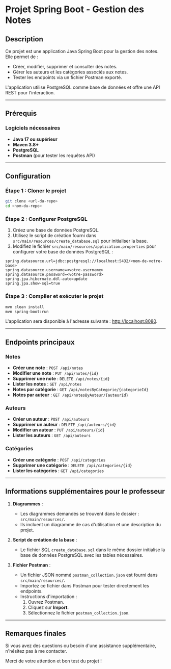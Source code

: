 # Projet Spring Boot - Gestion des Notes

## Description
Ce projet est une application Java Spring Boot pour la gestion des notes. Elle permet de :
- Créer, modifier, supprimer et consulter des notes.
- Gérer les auteurs et les catégories associés aux notes.
- Tester les endpoints via un fichier Postman exporté.

L'application utilise PostgreSQL comme base de données et offre une API REST pour l'interaction.

---

## Prérequis

### Logiciels nécessaires
- **Java 17 ou supérieur**
- **Maven 3.8+**
- **PostgreSQL**
- **Postman** (pour tester les requêtes API)

---

## Configuration

### Étape 1 : Cloner le projet
```bash
git clone <url-du-repo>
cd <nom-du-repo>
```

### Étape 2 : Configurer PostgreSQL
1. Créez une base de données PostgreSQL.
2. Utilisez le script de création fourni dans `src/main/resources/create_database.sql` pour initialiser la base.
3. Modifiez le fichier `src/main/resources/application.properties` pour configurer votre base de données PostgreSQL :

```properties
spring.datasource.url=jdbc:postgresql://localhost:5432/<nom-de-votre-base>
spring.datasource.username=<votre-username>
spring.datasource.password=<votre-password>
spring.jpa.hibernate.ddl-auto=update
spring.jpa.show-sql=true
```

### Étape 3 : Compiler et exécuter le projet
```bash
mvn clean install
mvn spring-boot:run
```

L'application sera disponible à l'adresse suivante : [http://localhost:8080](http://localhost:8080).

---

## Endpoints principaux

### Notes
- **Créer une note** : `POST /api/notes`
- **Modifier une note** : `PUT /api/notes/{id}`
- **Supprimer une note** : `DELETE /api/notes/{id}`
- **Lister les notes** : `GET /api/notes`
- **Notes par catégorie** : `GET /api/notesByCategorie/{categorieId}`
- **Notes par auteur** : `GET /api/notesByAuteur/{auteurId}`

### Auteurs
- **Créer un auteur** : `POST /api/auteurs`
- **Supprimer un auteur** : `DELETE /api/auteurs/{id}`
- **Modifier un auteur** : `PUT /api/auteurs/{id}`
- **Lister les auteurs** : `GET /api/auteurs`

### Catégories
- **Créer une catégorie** : `POST /api/categories`
- **Supprimer une catégorie** : `DELETE /api/categories/{id}`
- **Lister les catégories** : `GET /api/categories`

---

## Informations supplémentaires pour le professeur
1. **Diagrammes** :
   - Les diagrammes demandés se trouvent dans le dossier : `src/main/resources/`.
   - Ils incluent un diagramme de cas d'utilisation et une description du projet.

2. **Script de création de la base** :
   - Le fichier SQL `create_database.sql` dans le même dossier initialise la base de données PostgreSQL avec les tables nécessaires.

3. **Fichier Postman** :
   - Un fichier JSON nommé `postman_collection.json` est fourni dans `src/main/resources/`.
   - Importez ce fichier dans Postman pour tester directement les endpoints.
   - Instructions d'importation :
     1. Ouvrez Postman.
     2. Cliquez sur **Import**.
     3. Sélectionnez le fichier `postman_collection.json`.

---

## Remarques finales
Si vous avez des questions ou besoin d'une assistance supplémentaire, n'hésitez pas à me contacter.

Merci de votre attention et bon test du projet !

